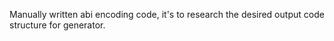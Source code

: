 Manually written abi encoding code, it's to research the desired output code structure for generator.
